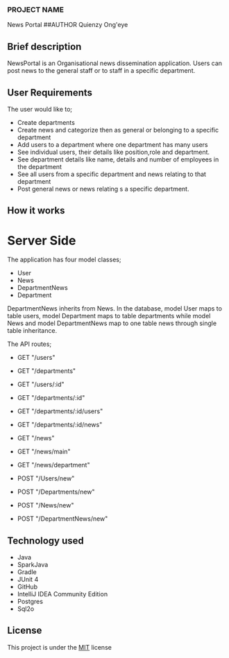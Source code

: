 ### PROJECT NAME
News Portal
##AUTHOR
Quienzy Ong'eye

## Brief description
NewsPortal is an Organisational news dissemination application.
Users can post news to the general staff or to staff in a specific department.

## User Requirements

The user would like to;

- Create departments
- Create news and categorize then as general or belonging to a specific department
- Add users to a department where one department has many users
- See individual users, their details like position,role and department.
- See department details like name, details and number of employees in the department
- See all users from a specific department and news relating to that department
- Post general news or news relating s a specific department.

## How it works

# Server Side

The application has four model classes;

- User
- News
- DepartmentNews
- Department

DepartmentNews inherits from News.
In the database, model User maps to table users, model Department maps to table departments while model
News and model DepartmentNews map to one table news through single table inheritance.

The API routes;

- GET "/users"
- GET "/departments"
- GET "/users/:id"
- GET "/departments/:id"
- GET "/departments/:id/users"
- GET "/departments/:id/news"
- GET "/news"
- GET "/news/main"
- GET "/news/department"

- POST "/Users/new"
- POST "/Departments/new"
- POST "/News/new"
- POST "/DepartmentNews/new"
## Technology used
- Java
- SparkJava
- Gradle
- JUnit 4
- GitHub
- IntelliJ IDEA Community Edition
- Postgres
- Sql2o
## License
This project is under the  [MIT](License) license